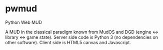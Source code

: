 # pwmud
Python Web MUD

A MUD in the classical paradigm known from MudOS and DGD (engine <-> library <-> game state).  Server side code is Python 3 (no dependencies on other software).  Client side is HTML5 canvas and Javascript.

